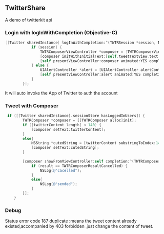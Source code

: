 ## TwitterShare

A demo of twitterkit api 

### Login with logInWithCompletion (Objective-C)

```objective-c
[[Twitter sharedInstance] logInWithCompletion:^(TWTRSession *session, NSError *error) {
            if (session) {
                TWTRComposerViewController *composer = [TWTRComposerViewController emptyComposer];
                [composer initWithInitialText:[self.tweetTextView.text substringToIndex:140] image:nil videoURL:nil];
                [self presentViewController:composer animated:YES completion:nil];
            } else {
                UIAlertController *alert = [UIAlertController alertControllerWithTitle:@"No Twitter Accounts Available" message:@"You must log in before presenting a composer." preferredStyle:UIAlertControllerStyleAlert];
                [self presentViewController:alert animated:YES completion:nil];
            }
        }];
```
It will auto invoke the App of Twitter to auth the account

### Tweet with Composer

```objective-c
 if ([[Twitter sharedInstance].sessionStore hasLoggedInUsers]) {
        TWTRComposer *composer = [[TWTRComposer alloc]init];
        if ([twitterContent length] < 140) {
            [composer setText:twitterContent];
        }
        else{
            NSString *cutedString = [twitterContent substringToIndex:140];
            [composer setText:cutedString];
        }
        
        [composer showFromViewController:self completion:^(TWTRComposerResult result) {
            if (result == TWTRComposerResultCancelled) {
                NSLog(@"cacelled");
            }
            else{
                NSLog(@"sended");
            }
        }];
    }
```

### Debug

Status error code 187 duplicate :means the tweet content already existed,accompanied by 403 forbidden .just change the content of tweet.